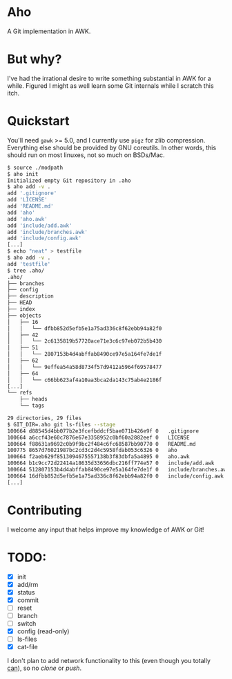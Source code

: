 # Aho

A Git implementation in AWK.

# But why?

I've had the irrational desire to write something substantial in AWK for a
while. Figured I might as well learn some Git internals while I scratch this
itch.

# Quickstart

You'll need `gawk` >= 5.0, and I currently use `pigz` for zlib compression.
Everything else should be provided by GNU coreutils. In other words, this
should run on most linuxes, not so much on BSDs/Mac.

```bash
$ source ./modpath
$ aho init
Initialized empty Git repository in .aho
$ aho add -v .
add '.gitignore'
add 'LICENSE'
add 'README.md'
add 'aho'
add 'aho.awk'
add 'include/add.awk'
add 'include/branches.awk'
add 'include/config.awk'
[...]
$ echo "neat" > testfile
$ aho add -v .
add 'testfile'
$ tree .aho/
.aho/
├── branches
├── config
├── description
├── HEAD
├── index
├── objects
│   ├── 16
│   │   └── dfbb852d5efb5e1a75ad336c8f62ebb94a82f0
│   ├── 42
│   │   └── 2c6135819b57720ace71e3c6c97eb072b5b430
│   ├── 51
│   │   └── 2807153b4d4abffab8490ce97e5a164fe7de1f
│   ├── 62
│   │   └── 9effea54a58d8734f57d9412a5964f69578477
│   ├── 64
│   │   └── c66bb623af4a10aa3bca2da143c75ab4e2186f
[...]
└── refs
    ├── heads
    └── tags

29 directories, 29 files
$ GIT_DIR=.aho git ls-files --stage
100664 d88545d4bb077b2e3fcefbddcf5bae071b426e9f 0	.gitignore
100664 a6ccf43e60c7876e67e3358952c0bf60a2882eef 0	LICENSE
100664 f88631a9692c0b9f9bc2f484c6fc68587bb90770 0	README.md
100775 8657d76021987bc2cd3c2d4c5958fdab053c6326 0	aho
100664 f2aeb629f8513094675557138b3f83dbfa5a4895 0	aho.awk
100664 b1c9cc72d22414a18635d33656dbc216ff774e57 0	include/add.awk
100664 512807153b4d4abffab8490ce97e5a164fe7de1f 0	include/branches.awk
100664 16dfbb852d5efb5e1a75ad336c8f62ebb94a82f0 0	include/config.awk
[...]
```

# Contributing

I welcome any input that helps improve my knowledge of AWK or Git!

# TODO:

- [X] init
- [X] add/rm
- [X] status
- [X] commit
- [ ] reset
- [ ] branch
- [ ] switch
- [X] config (read-only)
- [ ] ls-files
- [X] cat-file

I don't plan to add network functionality to this (even though you totally
[can](https://www.gnu.org/software/gawk/manual/gawkinet/gawkinet.html)), so no
_clone_ or _push_.
